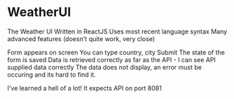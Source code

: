 # WeatherUI
The Weather UI Written in ReactJS
Uses most recent language syntax
Many advanced features
(doesn't quite work, very close)

Form appears on screen
You can type country, city
Submit
The state of the form is saved
Data is retrieved correctly as far as the API - I can see API supplied data correctly
The data does not display, an error must be occuring and its hard to find it.

I've learned a hell of a lot!
It expects API on port 8081
